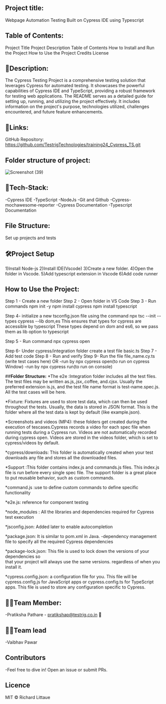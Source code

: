 ## **Project title:**
 Webpage Automation Testing
Built on Cypress IDE using Typescript

## **Table of Contents:**
Project Title
Project Description
Table of Contents
How to Install and Run the Project
How to Use the Project
Credits
License
## **📝Description:**

The Cypress Testing Project is a comprehensive testing solution that leverages Cypress for automated testing.
It showcases the powerful capabilities of Cypress IDE and TypeScript, providing a robust framework for testing web applications.
The README serves as a detailed guide for setting up, running, and utilizing the project effectively. 
It includes information on the project's purpose, technologies utilized, challenges encountered, and future feature enhancements.

## **🔗Links:**

GitHub Repository: https://github.com/TestrigTechnologies/training24_Cypress_TS.git

## **Folder structure of project:**
![Screenshot (39)](https://github.com/TestrigTechnologies/training24_Cypress_TS/assets/97455483/0585a1d2-85e4-4136-82cb-cc993cdf1bef)

## **🤖Tech-Stack:**
 -Cypress IDE
 -TypeScript
 -NodeJs 
 -Git and Github
 -Cypress-mochawesome-reporter
 -Cypress Documentation
 -Typescript Documentation

## **File Structure:**
Set up projects and tests

## **🛠Project Setup**

1)Install Node-js
2)Install IDE(Vscode)
3)Create a new folder.
4)Open the folder in Vscode.
5)Add typescript extension in Vscode
6)Add code runner

## **How to Use the Project:**

Step 1 - Create a new folder 
Step 2 - Open folder in VS Code 
Step 3 - Run commands
          npm init -y 
          npm install cypress
          npm install typescript 

Step 4- initialize a new tsconfig.json file using the command
          npx tsc --init --types cypress --lib dom,es
          This ensures that types for cypress are accessible by typescript These types depend on dom and es6, so we pass them as lib option to typescript 

Step 5 - Run command npx cypress open 

Step 6- Under cypress/integration folder create a test file basic.ts
Step 7  - Add test code
Step 8 - Run and verify
Step 9- Run the file
        file_name.cy.ts (write test cases here)
        OR
        -run by npx cypress open(to run on cypress Window)
        -run by npx cypress run(to run on console)

##**Folder Structure:**
*The e2e :Integration folder includes all the test files. The test files may be written as.js,.jsx,.coffee, and.cjsx.
Usually the preferred extension is.js, and the test file name format is test-name.spec.js.
All the test cases will be here.

*Fixture: Fixtures are used to store test data, which can then be used throughout the tests. Usually, the data is stored in JSON format.
This is the folder where all the test data is kept by default (like example.json).

*Screenshots and videos (MP4): these folders get created during the execution of tescases.Cypress records a video for each spec file when running tests during a Cypress run.
Videos are not automatically recorded during cypress open. 
Videos are stored in the videos folder, which is set to cypress/videos by default.

*cypress/downloads: This folder is automatically created when your test downloads any file and stores all the downloaded files. 

*Support :This folder contains index.js and commands.js files. This index.js file is run before every single spec file.
The support folder is a great place to put reusable behavior, such as custom commands. 

*command.js :use to define custom commands to define specific functionality

 *e2e.js: reference for component testing

*node_modules : All the libraries and dependencies required for Cypress test execution

*jsconfig.json: Added later to enable autocompletion

*package.json: It is similar to pom.xml in Java.
-dependency management file to specify all the required Cypress dependencies

*package-lock.json: This file is used to lock down the versions of your dependencies so             
 that your project will always use the same versions.
 regardless of when you install it. 

*cypress.config.json: a configuration file for you. This file will be cypress.config.js for JavaScript apps or cypress.config.ts for TypeScript apps. 
This file is used to store any configuration specific to Cypress.

## **👨‍💻Team Member:**
-Pratiksha Pathare - pratikshap@testrig.co.in 📧

## **👨‍🏫Team lead**
-Vaibhav Pawar

## **Contributors**
-Feel free to dive in! Open an issue or submit PRs.
 

## **Licence**
MIT © Richard Littaue
